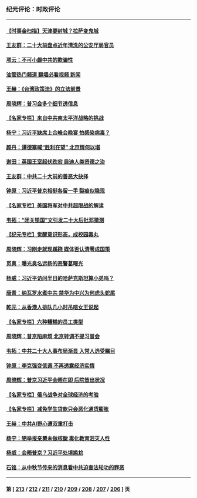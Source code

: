 ### 纪元评论：时政评论
---
#### [【时事金扫描】天津要封城？拉萨变鬼城](../../pages/nsc1025/n13827171.md?09180330) 
#### [王友群：二十大前盘点近年清洗的公安厅局官员](../../pages/nsc1025/n13826943.md?09180330) 
#### [项云：不可小觑中共的欺骗性](../../pages/nsc1025/n13827056.md?09180330) 
#### [油管热门频道 翻墙必看视频 新闻](ok?09180330)
#### [王赫：《台湾政策法》的立法前景](../../pages/nsc1025/n13826910.md?09180330) 
#### [周晓辉：普习会多个细节透信息](../../pages/nsc1025/n13826836.md?09180330) 
#### [【名家专栏】来自中共南太平洋战略的挑战](../../pages/nsc1025/n13826594.md?09180330) 
#### [杨宁：习近平缺席上合峰会晚宴 怕感染病毒？](../../pages/nsc1025/n13826822.md?09180330) 
#### [颜丹：谭德塞喊“胜利在望” 北京情何以堪](../../pages/nsc1025/n13826809.md?09180330) 
#### [谢田：英国王室起伏跌宕 启迪人类贤德之治](../../pages/nsc1025/n13826363.md?09180330) 
#### [王友群：中共二十大前的善恶大抉择](../../pages/nsc1025/n13826020.md?09180330) 
#### [钟原：习近平普京相挺各留一手 裂痕似隐现](../../pages/nsc1025/n13826171.md?09180330) 
#### [【名家专栏】美国将军对中共超限战的解读](../../pages/nsc1025/n13825825.md?09180330) 
#### [韦拓：“闭关锁国”文引发二十大后批邓猜测](../../pages/nsc1025/n13825527.md?09180330) 
#### [【纪元专栏】觉醒意识形态，成校园毒丸](../../pages/nsc1025/n13825850.md?09180330) 
#### [周晓辉：习刚走就现蹊跷 媒体否认清零成国策](../../pages/nsc1025/n13825802.md?09180330) 
#### [觅真：曝光臭名远扬的恶警葛曙光](../../pages/nsc1025/n13825488.md?09180330) 
#### [杨威：习近平访问半日的哈萨克斯坦算小弟吗？](../../pages/nsc1025/n13825423.md?09180330) 
#### [唐青：纳瓦罗水煮中共 禁华为中兴为何虎头蛇尾](../../pages/nsc1025/n13825436.md?09180330) 
#### [乾元：从香港人排队几小时吊唁女王说起](../../pages/nsc1025/n13825336.md?09180330) 
#### [【名家专栏】六种糟糕的员工类型](../../pages/nsc1025/n13824975.md?09180330) 
#### [周晓辉：普京陷麻烦 北京转调不提习普会](../../pages/nsc1025/n13825084.md?09180330) 
#### [韦拓：中共二十大人事布局渐显 入常人选受瞩目](../../pages/nsc1025/n13824638.md?09180330) 
#### [钟原：李克强变低调 不再透露经济实情](../../pages/nsc1025/n13824536.md?09180330) 
#### [周晓辉：普京习近平会晤在即 后院皆出状况](../../pages/nsc1025/n13824280.md?09180330) 
#### [【名家专栏】俄乌战争对全球经济的考验](../../pages/nsc1025/n13824072.md?09180330) 
#### [【名家专栏】减免学生贷款只会恶化通货膨胀](../../pages/nsc1025/n13824062.md?09180330) 
#### [王赫：中共AI野心遭双重打击](../../pages/nsc1025/n13823910.md?09180330) 
#### [杨宁：甥举报亲舅未做核酸 毒化教育泯灭人性](../../pages/nsc1025/n13824258.md?09180330) 
#### [杨威：会晤普京？习近平处境尴尬](../../pages/nsc1025/n13823655.md?09180330) 
#### [石铭：从中秋节传来的消息看中共迫害法轮功的罪恶](../../pages/nsc1025/n13823517.md?09180330) 

---
#### 第 [ [213](./213.md?09180330) / [212](./212.md?09180330) / [211](./211.md?09180330) / [210](./210.md?09180330) / [209](./209.md?09180330) / [208](./208.md?09180330) / [207](./207.md?09180330) / [206](./206.md?09180330) ] 页
